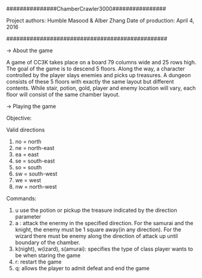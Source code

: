 ###############ChamberCrawler3000################

Project authors: Humble Masood & Alber Zhang
Date of production: April 4, 2016

################################################

-> About the game

A game of CC3K takes place on a board 79 columns wide and 25 rows high. The goal of the game is
to descend 5 floors. Along the way, a character controlled by the player slays enemies and picks
up treasures. A dungeon consists of these 5 floors with exactly the same layout but different
contents. While stair, potion, gold, player and enemy location will vary, each floor will consist
of the same chamber layout.


-> Playing the game

Objective:

Valid directions

1. no = north
2. ne = north-east
3. ea = east
4. se = south-east
5. so = south
6. sw = south-west
7. we = west
8. nw = north-west


Commands:

1. u <direction> use the potion or pickup the treasure indicated by the direction parameter
2. a <direction>: attack the enermy in the specified direction. For the samurai and the knight,
	the enemy must be 1 square away(in any direction). For the wizard there must be enemy along the
   direction of attack up until boundary of the chamber.
3. k(night), w(izard), s(amurai): specifies the type of class player wants to be when staring the game
4. r: restart the game
5. q: allows the player to admit defeat and end the game